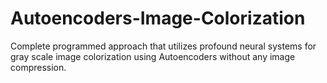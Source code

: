 # Autoencoders-Image-Colorization
Complete programmed approach that utilizes profound neural systems for gray scale image colorization using Autoencoders without any image compression.